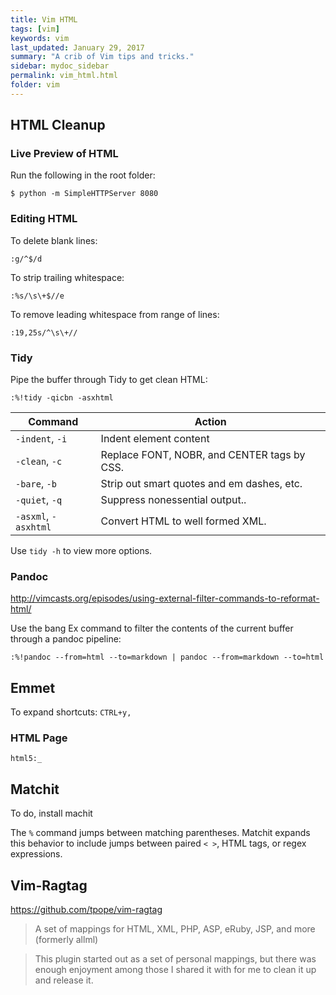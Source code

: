 ```yaml
---
title: Vim HTML
tags: [vim]
keywords: vim 
last_updated: January 29, 2017
summary: "A crib of Vim tips and tricks."
sidebar: mydoc_sidebar
permalink: vim_html.html
folder: vim 
---
```


## HTML Cleanup

### Live Preview of HTML

Run the following in the root folder:

```
$ python -m SimpleHTTPServer 8080
```

### Editing HTML
To delete blank lines:

```
:g/^$/d
```

To strip trailing whitespace:

```
:%s/\s\+$//e
```

To remove leading whitespace from range of lines:

```
:19,25s/^\s\+//
```

### Tidy
Pipe the buffer through Tidy to get clean HTML:

```
:%!tidy -qicbn -asxhtml
```

Command  |  Action
---     |  ------
`-indent`, `-i`  | Indent element content
`-clean`, `-c`  | Replace FONT, NOBR, and CENTER tags by CSS.
`-bare`, `-b`  | Strip out smart quotes and em dashes, etc.
`-quiet`, `-q`  | Suppress nonessential output..
`-asxml`, `-asxhtml`  | Convert HTML to well formed XML.

Use `tidy -h` to view more options.

### Pandoc

http://vimcasts.org/episodes/using-external-filter-commands-to-reformat-html/

Use the bang Ex command to filter the contents of the current buffer through a pandoc pipeline:

```
:%!pandoc --from=html --to=markdown | pandoc --from=markdown --to=html
```

## Emmet

To expand shortcuts: `CTRL+y,`

### HTML Page
`html5:_`

## Matchit

To do, install machit

The `%` command jumps between matching parentheses. Matchit expands this behavior to include jumps between paired `< >`, HTML tags, or regex expressions.

## Vim-Ragtag

https://github.com/tpope/vim-ragtag

> A set of mappings for HTML, XML, PHP, ASP, eRuby, JSP, and more (formerly allml)

> This plugin started out as a set of personal mappings, but there was enough enjoyment among those I shared it with for me to clean it up and release it.
